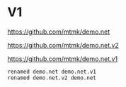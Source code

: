 # V1

https://github.com/mtmk/demo.net

https://github.com/mtmk/demo.net.v2

https://github.com/mtmk/demo.net.v1

```
renamed demo.net demo.net.v1
renamed demo.net.v2 demo.net
```
